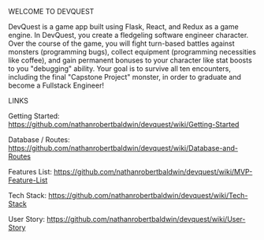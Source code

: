 WELCOME TO DEVQUEST

DevQuest is a game app built using Flask, React, and Redux as a game engine. In DevQuest, you create a fledgeling software engineer character. Over the course of the game, you will fight turn-based battles against monsters (programming bugs), collect equipment (programming necessities like coffee), and gain permanent bonuses to your character like stat boosts to you "debugging" ability. Your goal is to survive all ten encounters, including the final "Capstone Project" monster, in order to graduate and become a Fullstack Engineer!

LINKS

Getting Started: https://github.com/nathanrobertbaldwin/devquest/wiki/Getting-Started

Database / Routes: https://github.com/nathanrobertbaldwin/devquest/wiki/Database-and-Routes

Features List: https://github.com/nathanrobertbaldwin/devquest/wiki/MVP-Feature-List

Tech Stack: https://github.com/nathanrobertbaldwin/devquest/wiki/Tech-Stack

User Story: https://github.com/nathanrobertbaldwin/devquest/wiki/User-Story
